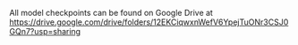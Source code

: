 All model checkpoints can be found on Google Drive at https://drive.google.com/drive/folders/12EKCiqwxnWefV6YpejTuONr3CSJ0GQn7?usp=sharing
